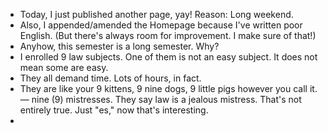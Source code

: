 - Today, I just published another page, yay! Reason: Long weekend.
- Also, I appended/amended the Homepage because I've written poor English. (But there's always room for improvement. I make sure of that!)
- Anyhow, this semester is a long semester. Why?
- I enrolled 9 law subjects. One of them is not an easy subject. It does not mean some are easy.
- They all demand time. Lots of hours, in fact.
- They are like your 9 kittens, 9 nine dogs, 9 little pigs however you call it. — nine (9) mistresses. They say law is a jealous mistress. That's not entirely true. Just "es," now that's interesting.
-